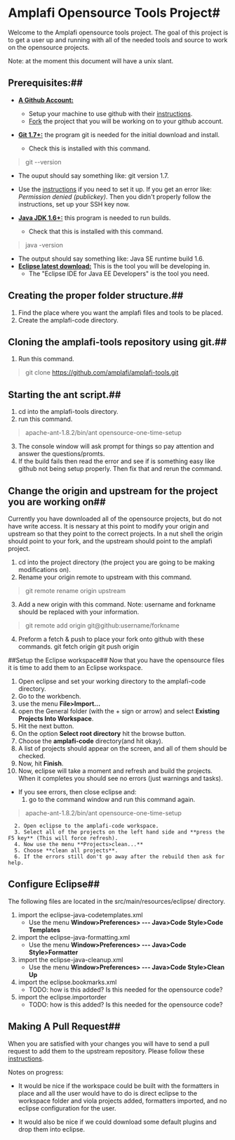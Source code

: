 # Amplafi Opensource Tools Project#
Welcome to the Amplafi opensource tools project. The goal of this
project is to get a user up and running with all of the needed tools and
source to work on the opensource projects.

Note: at the moment this document will have a unix slant.

## Prerequisites:##

* **[A Github Account:](https://github.com/)**
   * Setup your machine to use github with their [instructions](http://help.github.com/set-up-git-redirect).
   * [Fork](http://help.github.com/fork-a-repo/) the project that you will be working on to your github account.


* **[Git 1.7+:](http://help.github.com/set-up-git-redirect)** the program git is needed for the initial download and install.
   * Check this is installed with this command.
> git --version

   * The ouput should say something like: git version 1.7.
   * Use the [instructions](http://help.github.com/set-up-git-redirect) if you need to set it up. If you get an error like: *Permission denied (publickey)*. Then you didn't properly follow the instructions, set up your SSH key now.

* **[Java JDK 1.6+:](http://www.oracle.com/technetwork/java/javase/downloads/index.html)** this program is needed to run builds.
   * Check that this is installed with this command.
> java -version

   * The output should say something like: Java SE runtime build 1.6.
* **[Eclipse latest download:](http://www.eclipse.org/downloads/)** This is the tool you will be developing in.
   * The "Eclipse IDE for Java EE Developers" is the tool you need.

## Creating the proper folder structure.##

1. Find the place where you want the amplafi files and tools to be placed.
2. Create the amplafi-code directory.

## Cloning the amplafi-tools repository using git.##

1. Run this command.
> git clone https://github.com/amplafi/amplafi-tools.git

## Starting the ant script.##

1. cd into the amplafi-tools directory.
2. run this command.
> apache-ant-1.8.2/bin/ant opensource-one-time-setup

3. The console window will ask prompt for things so pay attention and answer the questions/promts.
4. If the build fails then read the error and see if is something easy like github not being setup properly. Then fix that and rerun the command.

## Change the origin and upstream for the project you are working on##

Currently you have downloaded all of the opensource projects, but do not have write access. It is nessary at this point to modify your origin and upstream so that they point to the correct projects. In a nut shell the origin should point to your fork, and the upstream should point to the amplafi project.

1. cd into the project directory (the project you are going to be making modifications on).
2. Rename your origin remote to upstream with this command.
> git remote rename origin upstream

3. Add a new origin with this command. Note: username and forkname should be replaced with your information.
> git remote add origin git@github:username/forkname

4. Preform a fetch & push to place your fork onto github with these commands. 
    git fetch origin
    git push origin 

##Setup the Eclipse workspace##
Now that you have the opensource files it is time to add them to an Eclipse workspace.

1. Open eclipse and set your working directory to the amplafi-code directory.
2. Go to the workbench.
3. use the menu **File>Import...**
4. open the General folder (with the + sign or arrow) and select **Existing Projects Into Workspace**.
5. Hit the next button.
6. On the option **Select root directory** hit the browse button.
7. Choose the **amplafi-code** directory(and hit okay).
8. A list of projects should appear on the screen, and all of them should be checked.
9. Now, hit **Finish**.
10. Now, eclipse will take a moment and refresh and build the projects. When it completes you should see no errors (just warnings and tasks).
   * If you see errors, then close eclipse and:
      1. go to the command window and run this command again.
> apache-ant-1.8.2/bin/ant opensource-one-time-setup

      2. Open eclipse to the amplafi-code workspace.
      3. Select all of the projects on the left hand side and **press the F5 key** (This will force refresh).
      4. Now use the menu **Projects>clean...**
      5. Choose **clean all projects**.
      6. If the errors still don't go away after the rebuild then ask for help.

## Configure Eclipse##
The following files are located in the src/main/resources/eclipse/
directory.

1. import the eclipse-java-codetemplates.xml
   * Use the menu **Window>Preferences> --- Java>Code Style>Code Templates**
2. import the eclipse-java-formatting.xml
   * Use the menu **Window>Preferences> --- Java>Code Style>Formatter**
3. import the eclipse-java-cleanup.xml
   * Use the menu **Window>Preferences> --- Java>Code Style>Clean Up**
4. import the eclipse.bookmarks.xml
   * TODO: how is this added? Is this needed for the opensource code?
5. import the eclipse.importorder
   * TODO: how is this added? Is this needed for the opensource code?

## Making A Pull Request##
When you are satisfied with your changes you will have to send a pull request to add them to the upstream repository. Please follow these [instructions](http://help.github.com/pull-requests/).

Notes on progress:

* It would be nice if the workspace could be built with the formatters in
place and all the user would have to do is direct eclipse to the
workspace folder and viola projects added, formatters imported, and no
eclipse configuration for the user.

* It would also be nice if we could download some default plugins and drop
them into eclipse.
